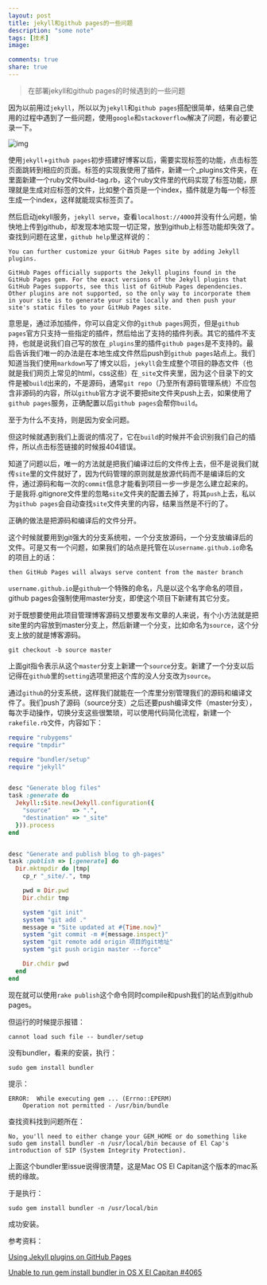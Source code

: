```yaml
---
layout: post
title: jekyll和github pages的一些问题
description: "some note"
tags: [技术]
image:

comments: true
share: true
---
```


> 在部署jekyll和github pages的时候遇到的一些问题

因为以前用过```jekyll```，所以以为```jekyll```和```github pages```搭配很简单，结果自己使用的过程中遇到了一些问题，使用```google```和```stackoverflow```解决了问题，有必要记录一下。

<!-- more -->

![img]({{site.url}}images/article/2016-6-3/1.png)

使用```jekyll```+```github pages```初步搭建好博客以后，需要实现标签的功能，点击标签页面跳转到相应的页面。标签的实现我使用了插件，新建一个_plugins文件夹，在里面新建一个ruby文件build-tag.rb，这个ruby文件里的代码实现了标签功能，原理就是生成对应标签的文件，比如整个首页是一个index，插件就是为每一个标签生成一个index，这样就能现实标签页了。

然后启动jekyll服务，```jekyll serve```，查看```localhost://4000```并没有什么问题，愉快地上传到github，却发现本地实现一切正常，放到github上标签功能却失效了。查找到问题在这里，```github help```里这样说的：

```
You can further customize your GitHub Pages site by adding Jekyll plugins.

GitHub Pages officially supports the Jekyll plugins found in the GitHub Pages gem. For the exact versions of the Jekyll plugins that GitHub Pages supports, see this list of GitHub Pages dependencies. Other plugins are not supported, so the only way to incorporate them in your site is to generate your site locally and then push your site's static files to your GitHub Pages site.
```

意思是，通过添加插件，你可以自定义你的```github pages```网页，但是```github pages```官方只支持一些指定的插件，然后给出了支持的插件列表。其它的插件不支持，也就是说我们自己写的放在```_plugins```里的插件```github pages```是不支持的。最后告诉我们唯一的办法是在本地生成文件然后push到```github pages```站点上。我们知道当我们使用```markdown```写了博文以后，```jekyll```会生成整个项目的静态文件（也就是我们网页上常见的html，css这些）在```_site```文件夹里，因为这个目录下的文件是被```build```出来的，不是源码，通常```git repo```（乃至所有源码管理系统）不应包含非源码的内容，所以```github```官方才说不要把site文件夹push上去，如果使用了```github pages```服务，正确配置以后```github pages```会帮你```build```。

至于为什么不支持，则是因为安全问题。

但这时候就遇到我们上面说的情况了，它在```build```的时候并不会识别我们自己的插件，所以点击标签链接的时候报404错误。

知道了问题以后，唯一的方法就是把我们编译过后的文件传上去，但不是说我们就传```site```里的文件就好了，因为代码管理的原则就是放源代码而不是编译后的文件，通过源码和每一次的```commit```信息才能看到项目一步一步是怎么建立起来的。于是我将.gitignore文件里的忽略```site```文件夹的配置去掉了，将其```push```上去，私以为```github pages```会自动查找```site```文件夹里的内容，结果当然是不行的了。

正确的做法是把源码和编译后的文件分开。

这个时候就要用到git强大的分支系统啦，一个分支放源码，一个分支放编译后的文件。可是又有一个问题，如果我们的站点是托管在以```username.github.io```命名的项目上的话：

```
then GitHub Pages will always serve content from the master branch
```

```username.github.io```是```github```一个特殊的命名，凡是以这个名字命名的项目，github pages会强制使用master分支，即使这个项目下新建有其它分支。

对于既想要使用此项目管理博客源码又想要发布文章的人来说，有个小方法就是把site里的内容放到master分支上，然后新建一个分支，比如命名为```source```，这个分支上放的就是博客源码。

```
git checkout -b source master
```

上面git指令表示从这个```master```分支上新建一个```source```分支。新建了一个分支以后记得在```github```里的```setting```选项里把这个库的没人分支改为```source```。

通过```github```的分支系统，这样我们就能在一个库里分别管理我们的源码和编译文件了。我们push了源码（source分支）之后还要push编译文件（master分支），每次手动操作，切换分支这些很繁琐，可以使用代码简化流程，新建一个```rakefile.rb```文件，内容如下：

```ruby
require "rubygems"
require "tmpdir"

require "bundler/setup"
require "jekyll"


desc "Generate blog files"
task :generate do
  Jekyll::Site.new(Jekyll.configuration({
    "source"      => ".",
    "destination" => "_site"
  })).process
end


desc "Generate and publish blog to gh-pages"
task :publish => [:generate] do
  Dir.mktmpdir do |tmp|
    cp_r "_site/.", tmp

    pwd = Dir.pwd
    Dir.chdir tmp

    system "git init"
    system "git add ."
    message = "Site updated at #{Time.now}"
    system "git commit -m #{message.inspect}"
    system "git remote add origin 项目的git地址"
    system "git push origin master --force"

    Dir.chdir pwd
  end
end
```

现在就可以使用```rake publish```这个命令同时compile和push我们的站点到github pages。

但运行的时候提示报错：

```
cannot load such file -- bundler/setup
```

没有bundler，看来的安装，执行：

```
sudo gem install bundler
```

提示：

```
ERROR:  While executing gem ... (Errno::EPERM)
    Operation not permitted - /usr/bin/bundle
```

查找资料找到问题所在：

```
No, you'll need to either change your GEM_HOME or do something like sudo gem install bundler -n /usr/local/bin because of El Cap's introduction of SIP (System Integrity Protection).
```

上面这个bundler里issue说得很清楚，这是Mac OS El Capitan这个版本的mac系统的缘故。

于是执行：

```
sudo gem install bundler -n /usr/local/bin
```

成功安装。

参考资料：

[Using Jekyll plugins on GitHub Pages](http://ixti.net/software/2013/01/28/using-jekyll-plugins-on-github-pages.html)

[Unable to run gem install bundler in OS X El Capitan #4065](https://github.com/bundler/bundler/issues/4065)